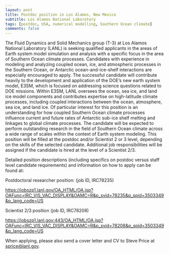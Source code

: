 ```yaml
---
layout: post
title: Postdoc position in Los Alamos, New Mexico
subtitle: Los Alamos National Laboratory
tags: [postdoc, USA, numerical modelling, Southern Ocean climate]
comments: false
---
```


The Fluid Dynamics and Solid Mechanics group (T-3) at Los Alamos National Laboratory (LANL) is seeking qualified applicants in the areas of Earth system model simulation and analysis with a specific focus in the area of Southern Ocean climate processes. Candidates with experience in modeling and analyzing coupled ocean, ice, and atmospheric processes in the Southern Ocean, or Antarctic ocean-and-ice-shelf interactions are especially encouraged to apply. The successful candidate will contribute heavily to the development and application of the DOE’s new earth system model, E3SM, which is focused on addressing science questions related to DOE missions. Within E3SM, LANL oversees the ocean, sea ice, and land ice model components and contributes expertise on high-latitude climate processes, including coupled interactions between the ocean, atmosphere, sea ice, and land ice. Of particular interest for this position is an understanding for how coupled Southern Ocean climate processes influence current and future rates of Antarctic sub-ice shelf melting and linkages to global climate processes. The candidate will be expected to perform outstanding research in the field of Southern Ocean climate across a wide range of scales within the context of Earth system modeling. This position will be filled at the postdoc and/or Scientist 2 or 3 level, depending on the skills of the selected candidate. Additional job responsibilities will be assigned if the candidate is hired at the level of a Scientist 2/3.

Detailed position descriptions (including specifics on postdoc versus staff level candidate requirements) and information on how to apply can be found at: 

Postdoctoral researcher position: (job ID, IRC78235)

https://jobszp1.lanl.gov/OA_HTML/OA.jsp?OAFunc=IRC_VIS_VAC_DISPLAY&OAMC=R&p_svid=78235&p_spid=3503349&p_lang_code=US

Scientist 2/3 position (job ID, IRC78208)

https://jobszp1.lanl.gov:443/OA_HTML/OA.jsp?OAFunc=IRC_VIS_VAC_DISPLAY&OAMC=R&p_svid=78208&p_spid=3503349&p_lang_code=US

When applying, please also send a cover letter and CV to Steve Price at sprice@lanl.gov.
